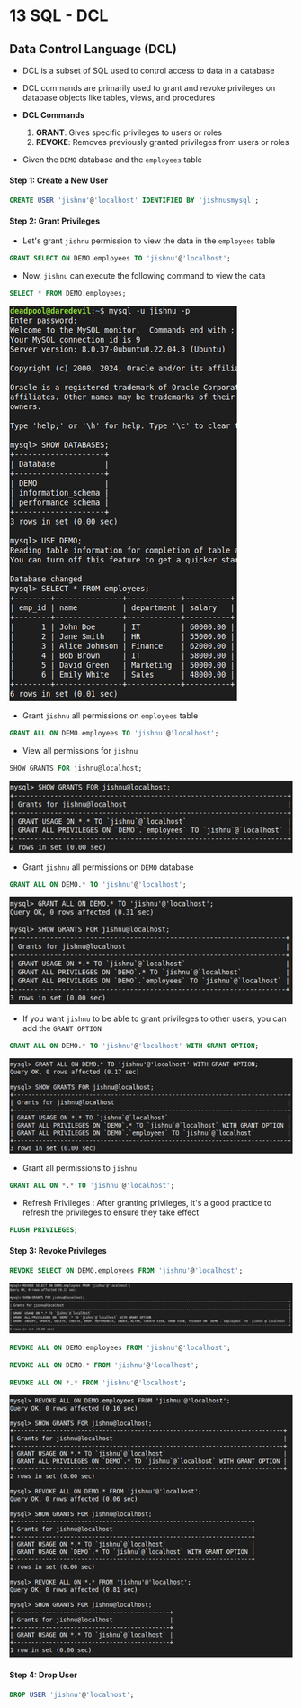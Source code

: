 # 13 SQL - DCL

## **Data Control Language (DCL)** 
- DCL is a subset of SQL used to control access to data in a database
- DCL commands are primarily used to grant and revoke privileges on database objects like tables, views, and procedures
- **DCL Commands**
    1. **GRANT**: Gives specific privileges to users or roles
    2. **REVOKE**: Removes previously granted privileges from users or roles


- Given the `DEMO` database and the `employees` table
#### **Step 1: Create a New User**

```sql
CREATE USER 'jishnu'@'localhost' IDENTIFIED BY 'jishnusmysql';
```

#### **Step 2: Grant Privileges**
- Let's grant `jishnu` permission to view the data in the `employees` table

```sql
GRANT SELECT ON DEMO.employees TO 'jishnu'@'localhost';
```

- Now, `jishnu` can execute the following command to view the data

```sql
SELECT * FROM DEMO.employees;
```

![dcl](images/dcl.png)

- Grant `jishnu` all permissions on `employees` table

```sql
GRANT ALL ON DEMO.employees TO 'jishnu'@'localhost';
```

- View all permissions for `jishnu`

```sql
SHOW GRANTS FOR jishnu@localhost;
```

![dcl2](images/dcl2.png)

 - Grant `jishnu` all permissions on `DEMO` database

```SQL
GRANT ALL ON DEMO.* TO 'jishnu'@'localhost';
```

![dcl3](images/dcl3.png)

- If you want `jishnu` to be able to grant privileges to other users, you can add the `GRANT OPTION`

```sql
GRANT ALL ON DEMO.* TO 'jishnu'@'localhost' WITH GRANT OPTION;
```

![dcl4](images/dcl4.png)

- Grant all permissions to `jishnu`

```sql
GRANT ALL ON *.* TO 'jishnu'@'localhost';
```

- Refresh Privileges : After granting privileges, it's a good practice to refresh the privileges to ensure they take effect

```SQL
FLUSH PRIVILEGES;
```

#### **Step 3: Revoke Privileges**

```sql
REVOKE SELECT ON DEMO.employees FROM 'jishnu'@'localhost';
```

![dcl5](images/dcl5.png)

```sql
REVOKE ALL ON DEMO.employees FROM 'jishnu'@'localhost';
```

```sql
REVOKE ALL ON DEMO.* FROM 'jishnu'@'localhost';
```

```sql
REVOKE ALL ON *.* FROM 'jishnu'@'localhost';
```

![dcl6](images/dcl6.png)

#### **Step 4: Drop User**

```sql
DROP USER 'jishnu'@'localhost';
```